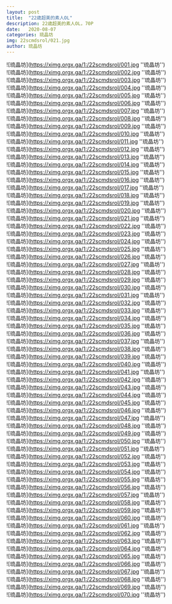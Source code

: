 ```yaml
---
layout: post
title:  "22歳超美的素人OL"
description: 22歳超美的素人OL，70P
date:   2020-08-07
categories: 琉晶坊
img: 22scmdsrol/021.jpg
author: 琉晶坊
---
```


![琉晶坊](https://ximg.orgx.ga/1:/22scmdsrol/001.jpg ''琉晶坊'') <br>
![琉晶坊](https://ximg.orgx.ga/1:/22scmdsrol/002.jpg ''琉晶坊'') <br>
![琉晶坊](https://ximg.orgx.ga/1:/22scmdsrol/003.jpg ''琉晶坊'') <br>
![琉晶坊](https://ximg.orgx.ga/1:/22scmdsrol/004.jpg ''琉晶坊'') <br>
![琉晶坊](https://ximg.orgx.ga/1:/22scmdsrol/005.jpg ''琉晶坊'') <br>
![琉晶坊](https://ximg.orgx.ga/1:/22scmdsrol/006.jpg ''琉晶坊'') <br>
![琉晶坊](https://ximg.orgx.ga/1:/22scmdsrol/007.jpg ''琉晶坊'') <br>
![琉晶坊](https://ximg.orgx.ga/1:/22scmdsrol/008.jpg ''琉晶坊'') <br>
![琉晶坊](https://ximg.orgx.ga/1:/22scmdsrol/009.jpg ''琉晶坊'') <br>
![琉晶坊](https://ximg.orgx.ga/1:/22scmdsrol/010.jpg ''琉晶坊'') <br>
![琉晶坊](https://ximg.orgx.ga/1:/22scmdsrol/011.jpg ''琉晶坊'') <br>
![琉晶坊](https://ximg.orgx.ga/1:/22scmdsrol/012.jpg ''琉晶坊'') <br>
![琉晶坊](https://ximg.orgx.ga/1:/22scmdsrol/013.jpg ''琉晶坊'') <br>
![琉晶坊](https://ximg.orgx.ga/1:/22scmdsrol/014.jpg ''琉晶坊'') <br>
![琉晶坊](https://ximg.orgx.ga/1:/22scmdsrol/015.jpg ''琉晶坊'') <br>
![琉晶坊](https://ximg.orgx.ga/1:/22scmdsrol/016.jpg ''琉晶坊'') <br>
![琉晶坊](https://ximg.orgx.ga/1:/22scmdsrol/017.jpg ''琉晶坊'') <br>
![琉晶坊](https://ximg.orgx.ga/1:/22scmdsrol/018.jpg ''琉晶坊'') <br>
![琉晶坊](https://ximg.orgx.ga/1:/22scmdsrol/019.jpg ''琉晶坊'') <br>
![琉晶坊](https://ximg.orgx.ga/1:/22scmdsrol/020.jpg ''琉晶坊'') <br>
![琉晶坊](https://ximg.orgx.ga/1:/22scmdsrol/021.jpg ''琉晶坊'') <br>
![琉晶坊](https://ximg.orgx.ga/1:/22scmdsrol/022.jpg ''琉晶坊'') <br>
![琉晶坊](https://ximg.orgx.ga/1:/22scmdsrol/023.jpg ''琉晶坊'') <br>
![琉晶坊](https://ximg.orgx.ga/1:/22scmdsrol/024.jpg ''琉晶坊'') <br>
![琉晶坊](https://ximg.orgx.ga/1:/22scmdsrol/025.jpg ''琉晶坊'') <br>
![琉晶坊](https://ximg.orgx.ga/1:/22scmdsrol/026.jpg ''琉晶坊'') <br>
![琉晶坊](https://ximg.orgx.ga/1:/22scmdsrol/027.jpg ''琉晶坊'') <br>
![琉晶坊](https://ximg.orgx.ga/1:/22scmdsrol/028.jpg ''琉晶坊'') <br>
![琉晶坊](https://ximg.orgx.ga/1:/22scmdsrol/029.jpg ''琉晶坊'') <br>
![琉晶坊](https://ximg.orgx.ga/1:/22scmdsrol/030.jpg ''琉晶坊'') <br>
![琉晶坊](https://ximg.orgx.ga/1:/22scmdsrol/031.jpg ''琉晶坊'') <br>
![琉晶坊](https://ximg.orgx.ga/1:/22scmdsrol/032.jpg ''琉晶坊'') <br>
![琉晶坊](https://ximg.orgx.ga/1:/22scmdsrol/033.jpg ''琉晶坊'') <br>
![琉晶坊](https://ximg.orgx.ga/1:/22scmdsrol/034.jpg ''琉晶坊'') <br>
![琉晶坊](https://ximg.orgx.ga/1:/22scmdsrol/035.jpg ''琉晶坊'') <br>
![琉晶坊](https://ximg.orgx.ga/1:/22scmdsrol/036.jpg ''琉晶坊'') <br>
![琉晶坊](https://ximg.orgx.ga/1:/22scmdsrol/037.jpg ''琉晶坊'') <br>
![琉晶坊](https://ximg.orgx.ga/1:/22scmdsrol/038.jpg ''琉晶坊'') <br>
![琉晶坊](https://ximg.orgx.ga/1:/22scmdsrol/039.jpg ''琉晶坊'') <br>
![琉晶坊](https://ximg.orgx.ga/1:/22scmdsrol/040.jpg ''琉晶坊'') <br>
![琉晶坊](https://ximg.orgx.ga/1:/22scmdsrol/041.jpg ''琉晶坊'') <br>
![琉晶坊](https://ximg.orgx.ga/1:/22scmdsrol/042.jpg ''琉晶坊'') <br>
![琉晶坊](https://ximg.orgx.ga/1:/22scmdsrol/043.jpg ''琉晶坊'') <br>
![琉晶坊](https://ximg.orgx.ga/1:/22scmdsrol/044.jpg ''琉晶坊'') <br>
![琉晶坊](https://ximg.orgx.ga/1:/22scmdsrol/045.jpg ''琉晶坊'') <br>
![琉晶坊](https://ximg.orgx.ga/1:/22scmdsrol/046.jpg ''琉晶坊'') <br>
![琉晶坊](https://ximg.orgx.ga/1:/22scmdsrol/047.jpg ''琉晶坊'') <br>
![琉晶坊](https://ximg.orgx.ga/1:/22scmdsrol/048.jpg ''琉晶坊'') <br>
![琉晶坊](https://ximg.orgx.ga/1:/22scmdsrol/049.jpg ''琉晶坊'') <br>
![琉晶坊](https://ximg.orgx.ga/1:/22scmdsrol/050.jpg ''琉晶坊'') <br>
![琉晶坊](https://ximg.orgx.ga/1:/22scmdsrol/051.jpg ''琉晶坊'') <br>
![琉晶坊](https://ximg.orgx.ga/1:/22scmdsrol/052.jpg ''琉晶坊'') <br>
![琉晶坊](https://ximg.orgx.ga/1:/22scmdsrol/053.jpg ''琉晶坊'') <br>
![琉晶坊](https://ximg.orgx.ga/1:/22scmdsrol/054.jpg ''琉晶坊'') <br>
![琉晶坊](https://ximg.orgx.ga/1:/22scmdsrol/055.jpg ''琉晶坊'') <br>
![琉晶坊](https://ximg.orgx.ga/1:/22scmdsrol/056.jpg ''琉晶坊'') <br>
![琉晶坊](https://ximg.orgx.ga/1:/22scmdsrol/057.jpg ''琉晶坊'') <br>
![琉晶坊](https://ximg.orgx.ga/1:/22scmdsrol/058.jpg ''琉晶坊'') <br>
![琉晶坊](https://ximg.orgx.ga/1:/22scmdsrol/059.jpg ''琉晶坊'') <br>
![琉晶坊](https://ximg.orgx.ga/1:/22scmdsrol/060.jpg ''琉晶坊'') <br>
![琉晶坊](https://ximg.orgx.ga/1:/22scmdsrol/061.jpg ''琉晶坊'') <br>
![琉晶坊](https://ximg.orgx.ga/1:/22scmdsrol/062.jpg ''琉晶坊'') <br>
![琉晶坊](https://ximg.orgx.ga/1:/22scmdsrol/063.jpg ''琉晶坊'') <br>
![琉晶坊](https://ximg.orgx.ga/1:/22scmdsrol/064.jpg ''琉晶坊'') <br>
![琉晶坊](https://ximg.orgx.ga/1:/22scmdsrol/065.jpg ''琉晶坊'') <br>
![琉晶坊](https://ximg.orgx.ga/1:/22scmdsrol/066.jpg ''琉晶坊'') <br>
![琉晶坊](https://ximg.orgx.ga/1:/22scmdsrol/067.jpg ''琉晶坊'') <br>
![琉晶坊](https://ximg.orgx.ga/1:/22scmdsrol/068.jpg ''琉晶坊'') <br>
![琉晶坊](https://ximg.orgx.ga/1:/22scmdsrol/069.jpg ''琉晶坊'') <br>
![琉晶坊](https://ximg.orgx.ga/1:/22scmdsrol/070.jpg ''琉晶坊'') <br>
